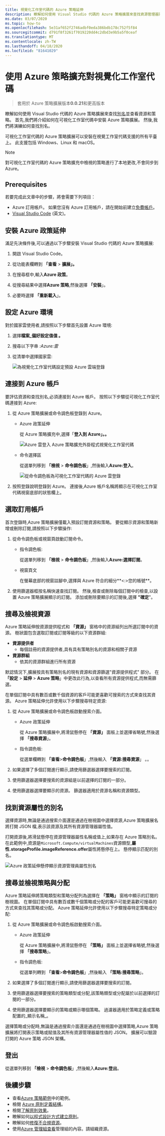 ```yaml
---
title: 視覺化工作室代碼的 Azure 策略延伸
description: 瞭解如何使用 Visual Studio 代碼的 Azure 策略擴展來查找資源管理器別名。
ms.date: 03/07/2020
ms.topic: how-to
ms.openlocfilehash: 5e31af652f2746adbf0eda386bdb178c752f5f84
ms.sourcegitcommit: d791f8f3261f7019220dd4c2dbd3e9b5a5f0ceaf
ms.translationtype: MT
ms.contentlocale: zh-TW
ms.lasthandoff: 04/18/2020
ms.locfileid: "81641029"
---
```

# <a name="use-azure-policy-extension-for-visual-studio-code"></a>使用 Azure 策略擴充對視覺化工作室代碼

> 套用於 Azure 策略擴展版本**0.0.21**和更高版本

瞭解如何使用 Visual Studio 代碼的 Azure 策略擴展來查找[別名](../concepts/definition-structure.md#aliases)並查看資源和策略。 首先,我們將介紹如何在可視化工作室代碼中安裝 Azure 策略擴展。 然後,我們將演練如何查找別名。

可視化工作室代碼的 Azure 策略擴展可以安裝在視覺工作室代碼支援的所有平臺上。 此支援包括 Windows、Linux 和 macOS。

> [!NOTE]
> 對可視化工作室代碼的 Azure 策略擴充中檢視的策略進行了本地更改,不會同步到 Azure。

## <a name="prerequisites"></a>Prerequisites

若要完成此文章中的步驟，將會需要下列項目：

- Azure 訂用帳戶。 如果您沒有 Azure 訂用帳戶，請在開始前建立[免費帳戶](https://azure.microsoft.com/free/)。
- [Visual Studio Code](https://code.visualstudio.com) \(英文\)。

## <a name="install-azure-policy-extension"></a>安裝 Azure 政策延伸

滿足先決條件後,可以通過以下步驟安裝 Visual Studio 代碼的 Azure 策略擴展:

1. 開啟 Visual Studio Code。

1. 從功能表欄轉到 **「查看** > **擴展」。**

1. 在搜尋框中,輸入**Azure 政策**。

1. 從搜尋結果中選擇**Azure 策略**,然後選擇 **「安裝**」。

1. 必要時選擇 **「重新載入**」。

## <a name="set-the-azure-environment"></a>設定 Azure 環境

對於國家雲使用者,請按照以下步驟首先設置 Azure 環境:

1. 選擇**檔案_偏好設定值值 。**

1. 搜尋以下字串 _:Azure:雲_

1. 從清單中選擇國家雲:

   ![為視覺化工作室代碼設定預設 Azure 雲端登錄](../media/extension-for-vscode/set-default-azure-cloud-sign-in.png)

## <a name="connect-to-an-azure-account"></a>連接到 Azure 帳戶

要評估資源和查找別名,必須連接到 Azure 帳戶。 按照以下步驟從可視化工作室代碼連接到 Azure:

1. 從 Azure 策略擴展或命令調色板登錄到 Azure。

   - Azure 政策延伸

     從 Azure 策略擴充中,選擇「**登入到 Azure」。。**

     ![Azure 雲登入 Azure 策略擴充外掛程式視覺化工作室代碼](../media/extension-for-vscode/azure-cloud-sign-in-policy-extension.png)

   - 命令選擇區

     從選單列移到 **「檢視** > **命令調色板**」,然後輸入**Azure:登入**。

     ![從命令調色板為可視化工作室代碼的 Azure 雲登錄](../media/extension-for-vscode/azure-cloud-sign-in-command-palette.png)

1. 按照登錄說明登錄到 Azure。 連接後,Azure 帳戶名稱將顯示在可視化工作室代碼視窗底部的狀態欄上。

## <a name="select-subscriptions"></a>選取訂用帳戶

首次登錄時,Azure 策略擴展僅載入預設訂閱資源和策略。 要從顯示資源和策略新增或刪除訂閱,請按照以下步驟操作:

1. 從命令調色板或視窗頁啟動訂閱命令。

   - 指令調色板: 

     從選單列移到 **「檢視** > **命令調色板**」,然後輸入**Azure:選擇訂閱**。

   - 視窗頁文

     在螢幕底部的視窗註腳中,選擇與 Azure 符合的細分**\<:\>您的帳號**。

1. 使用篩選器框按名稱快速查找訂閱。 然後,檢查或刪除每個訂閱中的檢查,以設置 Azure 策略擴展顯示的訂閱。 添加或刪除要顯示的訂閱後,選擇 **"確定**"。

## <a name="search-for-and-view-resources"></a>搜尋及檢視資源

Azure 策略延伸按資源提供程式和 **「資源」** 窗格中的資源組列出所選訂閱中的資源。 樹狀圖包含選取訂閱或訂閱等級的以下資源群組:

- **資源提供者**
  - 每個註冊的資源提供者,具有具有策略別名的資源和相關子資源
- **資源群組**
  - 依其的資源群組進行所有資源

默認情況下,擴展按具有策略別名的現有資源和資源篩選"資源提供程式" 部分。 在 **「設定** > **延伸** > **Azure 策略**」中更改此行為,以查看所有資源提供程式,而無需篩選。

在單個訂閱中具有數百或數千個資源的客戶可能更喜歡可搜索的方式來查找其資源。 Azure 策略延伸允許使用以下步驟搜尋特定資源:

1. 從 Azure 策略擴展或命令調色板啟動搜索介面。

   - Azure 政策延伸

     從 Azure 策略擴展中,將滑鼠懸停在 **「資源」** 面板上並選擇省略號,然後選擇 **「搜尋資源**」。

   - 指令調色板:

     從選單欄轉到 **「查看**>**命令調色板**」,然後輸入 **「資源:搜尋資源**」 。。

1. 如果選擇了多個訂閱進行顯示,請使用篩選器選擇要搜索的訂閱。

1. 使用篩選器選擇要搜索的資源組是以前選擇的訂閱的一部分。

1. 使用篩選器選擇要顯示的資源。 篩選器適用於資源名稱和資源類型。

## <a name="discover-aliases-for-resource-properties"></a>找到資源屬性的別名

選擇資源時,無論是通過搜索介面還是通過在樹視圖中選擇資源,Azure 策略擴展名將打開 JSON 檔,表示該資源及其所有資源管理器屬性值。

打開資源後,將滑鼠懸停在資源管理器屬性名稱或值上,如果存在 Azure 策略別名。 在此範例中,資源是`Microsoft.Compute/virtualMachines`資源類型,**屬性.storageProfile.imageReference.offer**屬性將懸停在上。 懸停顯示匹配的別名。

![Azure 政策延伸懸停顯示資源管理員屬性別名](../media/extension-for-vscode/extension-hover-shows-property-alias.png)

## <a name="search-for-and-view-policies-and-assignments"></a>搜尋並檢視策略與分配

Azure 策略延伸將策略類型和策略分配列為選擇在 **「策略」** 窗格中顯示的訂閱的樹視圖。 在單個訂閱中具有數百或數千個策略或分配的客戶可能更喜歡可搜尋的方式來查找其策略或分配。 Azure 策略延伸允許使用以下步驟搜尋特定策略或分配:

1. 從 Azure 策略擴展或命令調色板啟動搜索介面。

   - Azure 政策延伸

     從 Azure 策略擴展中,將滑鼠懸停在 **「策略」** 面板上並選擇省略號,然後選擇 **「搜尋策略**」。

   - 指令調色板:

     從選單列轉到 **「查看**>**命令調色板**」,然後輸入 **「策略:搜尋策略**」。

1. 如果選擇了多個訂閱進行顯示,請使用篩選器選擇要搜索的訂閱。

1. 使用篩選器選擇要搜索的策略類型或分配,該策略類型或分配屬於以前選擇的訂閱的一部分。

1. 使用篩選器選擇要顯示的策略或顯示哪個策略。 過濾器適用於策略定義或策略配置的_顯示名稱_。

選擇策略或分配時,無論是通過搜索介面還是通過在樹視圖中選擇策略,Azure 策略擴展將打開表示策略或賦值及其所有資源管理器屬性值的 JSON。 擴展可以驗證打開的 Azure 策略 JSON 架構。

## <a name="sign-out"></a>登出

從選單列移到 **「檢視** > **命令調色板**」,然後輸入**Azure:登出**。

## <a name="next-steps"></a>後續步驟

- 查看[Azure 策略範例](../samples/index.md)中的範例。
- 檢閱 [Azure 原則定義結構](../concepts/definition-structure.md)。
- 檢閱[了解原則效果](../concepts/effects.md)。
- 瞭解如何[以程式設計方式建立原則](programmatically-create.md)。
- 瞭解如何[修復不合規資源](remediate-resources.md)。
- 使用[Azure 管理組查看](../../management-groups/overview.md)管理組的內容。請組織資源。
